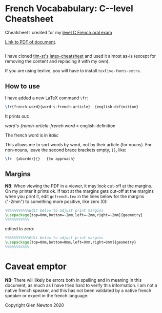 # French Vocababulary: C--level Cheatsheet
Cheatsheet I created for my 
[level C French oral exam](https://www.canada.ca/en/public-service-commission/services/second-language-testing-public-service/second-language-evaluation-oral.html)

[Link to PDF of document](https://github.com/gnewton/french-vocab-C-cheatsheet/raw/master/gnfrench.pdf?raw=true).


##
I have cloned [tim-st's](https://github.com/tim-st)
[latex-cheatsheet](https://github.com/tim-st/latex-cheatsheet) and
used it almost as-is (except for removing the content and replacing it
with my own).

If you are using texlive, you will have to install `texlive-fonts-extra`.

## How to use
I have added a new LaTeX command `\fr`:

```tex
\fr{french-word}{word's-french-article}  {english-definition}
```

It prints out:

_word's-french-article-french word_ = english-definition

The french word is in _italic_


This allows me to sort words by word, not by their article (for
nouns).
For non-nouns, leave the second brace brackets empty, `{}`, like:
```tex
\fr  {aborder}{}   {to approach}
```

## Margins
**NB**: When viewing the PDF in a viewer, it may look cut-off at the margins.
On my printer it prints ok.
If text at the margins gets cut-off at the margins when you print it,
edit `gnfrench.tex` in the lines below for the margins ("-2mm")
to something more positive, like zero (0):
```tex
%%%%%%%%%%%Edit below to adjust print margins
\usepackage[top=0mm,bottom=-2mm,left=-2mm,right=-2mm]{geometry}
%%%%%%%%%%%
```
edited to zero:
```tex
%%%%%%%%%%%Edit below to adjust print margins
\usepackage[top=0mm,bottom=0mm,left=0mm,right=0mm]{geometry}
%%%%%%%%%%%
```

# Caveat emptor
**NB:** There will likely be errors both in spelling and in meaning in this document, as much as I have tried hard to verify this information.
I am not a native french speaker, and this has not been validated by a native french speaker or expert in the french language.


Copyright Glen Newton 2020

